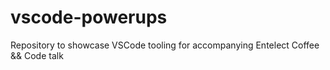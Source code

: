 # vscode-powerups
Repository to showcase VSCode tooling for accompanying Entelect Coffee &amp;&amp; Code talk
